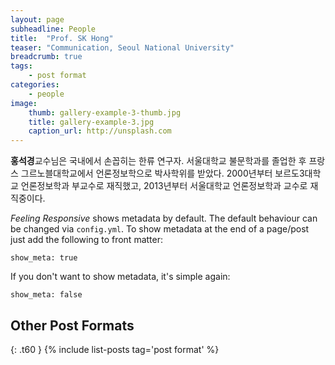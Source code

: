 ```yaml
---
layout: page
subheadline: People
title:  "Prof. SK Hong"
teaser: "Communication, Seoul National University"
breadcrumb: true
tags:
    - post format
categories:
    - people
image:
    thumb: gallery-example-3-thumb.jpg
    title: gallery-example-3.jpg
    caption_url: http://unsplash.com
---
```


**홍석경**교수님은 국내에서 손꼽히는 한류 연구자. 서울대학교 불문학과를 졸업한 후 프랑스 그르노블대학교에서 언론정보학으로 박사학위를 받았다. 2000년부터 보르도3대학교 언론정보학과 부교수로 재직했고, 2013년부터 서울대학교 언론정보학과 교수로 재직중이다.



*Feeling Responsive* shows metadata by default. The default behaviour can be changed via `config.yml`. To show metadata at the end of a page/post just add the following to front matter:
<!--more-->

~~~
show_meta: true
~~~

If you don't want to show metadata, it's simple again:

~~~
show_meta: false
~~~


## Other Post Formats
{: .t60 }
{% include list-posts tag='post format' %}
